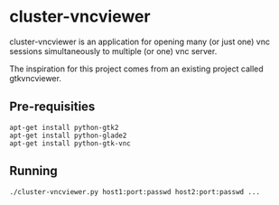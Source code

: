 cluster-vncviewer
=

cluster-vncviewer is an application for opening many (or just one) vnc 
sessions simultaneously to multiple (or one) vnc server.

The inspiration for this project comes from an existing 
project called gtkvncviewer. 

Pre-requisities
-
    apt-get install python-gtk2 
    apt-get install python-glade2
    apt-get install python-gtk-vnc


Running
-
    ./cluster-vncviewer.py host1:port:passwd host2:port:passwd ...
